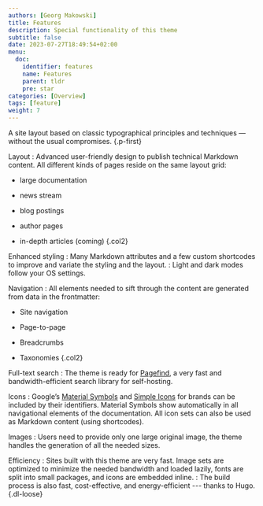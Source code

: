```yaml
---
authors: [Georg Makowski]
title: Features
description: Special functionality of this theme
subtitle: false
date: 2023-07-27T18:49:54+02:00 
menu:
  doc:
    identifier: features
    name: Features
    parent: tldr
    pre: star
categories: [Overview]
tags: [feature]
weight: 7
---
```


A site layout based on classic typographical principles and techniques — without the usual compromises.
{.p-first}
<!--more-->

Layout
: Advanced user-friendly design to publish technical Markdown content. All different kinds of pages reside on the same layout grid: 

  - large documentation
  
  - news stream
  
  - blog postings

  - author pages
  
  - in-depth articles (coming)
  {.col2}

Enhanced styling
: Many Markdown attributes and a few custom shortcodes to improve and variate the styling and the layout.
: Light and dark modes follow your OS settings.

Navigation
: All elements needed to sift through the content are generated from data in the frontmatter:
  
  - Site navigation
  
  - Page-to-page
  
  - Breadcrumbs
  
  - Taxonomies
  {.col2}

Full-text search
: The theme is ready for [Pagefind](https://pagefind.app), a very fast and bandwidth-efficient search library for self-hosting.

Icons
: Google’s [Material Symbols](https://fonts.google.com/icons) and [Simple Icons](https://simpleicons.org) for brands can be included by their identifiers. Material Symbols show automatically in all navigational elements of the documentation. All icon sets can also be used as Markdown content (using shortcodes).

Images
: Users need to provide only one large original image, the theme handles the generation of all the needed sizes.

Efficiency
: Sites built with this theme are very fast. Image sets are optimized to minimize the needed bandwidth and loaded lazily, fonts are split into small packages, and icons are embedded inline.
: The build process is also fast, cost-effective, and energy-efficient --- thanks to Hugo.
{.dl-loose}
